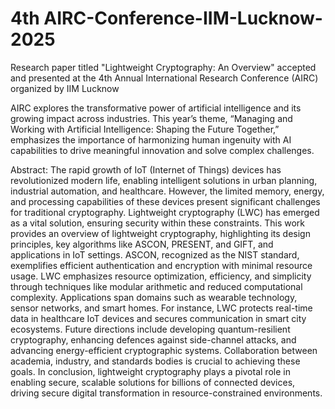# 4th AIRC-Conference-IIM-Lucknow-2025
Research paper titled "Lightweight Cryptography: An Overview" accepted and presented at the 4th Annual International Research Conference (AIRC) organized by IIM Lucknow

AIRC explores the transformative power of artificial intelligence and its growing impact across industries. This year’s theme, “Managing and Working with Artificial Intelligence: Shaping the Future Together,” emphasizes the importance of harmonizing human ingenuity with AI capabilities to drive meaningful innovation and solve complex challenges.

Abstract:
The rapid growth of IoT (Internet of Things) devices has revolutionized modern life, enabling intelligent solutions in urban planning, industrial automation, and healthcare. However, the limited memory, energy, and processing capabilities of these devices present significant challenges for traditional cryptography. Lightweight cryptography (LWC) has emerged as a vital solution, ensuring security within these constraints.
This work provides an overview of lightweight cryptography, highlighting its design principles, key algorithms like ASCON, PRESENT, and GIFT, and applications in IoT settings. ASCON, recognized as the NIST standard, exemplifies efficient authentication and encryption with minimal resource usage. LWC emphasizes resource optimization, efficiency, and simplicity through techniques like modular arithmetic and reduced computational complexity. 
Applications span domains such as wearable technology, sensor networks, and smart homes. For instance, LWC protects real-time data in healthcare IoT devices and secures communication in smart city ecosystems. Future directions include developing quantum-resilient cryptography, enhancing defences against side-channel attacks, and advancing energy-efficient cryptographic systems. Collaboration between academia, industry, and standards bodies is crucial to achieving these goals. 
In conclusion, lightweight cryptography plays a pivotal role in enabling secure, scalable solutions for billions of connected devices, driving secure digital transformation in resource-constrained environments.
